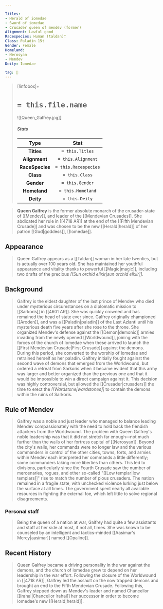 ```yaml
---

Titles:
- Herald of iomedae
- Sword of iomedae
- Crusader queen of mendev (former)
Alignment: Lawful good
Racespecies: Human (taldan)†
Class: Paladin 15†
Gender: Female
Homeland:
- Nerosyan
- Mendev
Deity: Iomedae

tag: 👤️
---
```


> [!infobox]+
> #  `= this.file.name`
> ![[Queen_Galfrey.jpg]]
> ##### Stats
> Type | Stat |
> :---: |:---:|
> **Titles** | `= this.Titles` |
> **Alignment** | `= this.Alignment` |
> **RaceSpecies** | `= this.Racespecies` |
> **Class** | `= this.Class` |
> **Gender** | `= this.Gender` |
> **Homeland** | `= this.Homeland` |
> **Deity** | `= this.Deity` |



> **Queen Galfrey** is the former absolute monarch of the crusader-state of [[Mendev]], and leader of the [[Mendevian Crusades]]. She abdicated her rule in [[4718 AR]] at the end of the [[Fifth Mendevian Crusade]] and was chosen to be the new [[Herald|herald]] of her patron [[God|goddess]], [[Iomedae]].



## Appearance

> Queen Galfrey appears as a [[Taldan]] woman in her late twenties, but is actually over 100 years old. She has maintained her youthful appearance and vitality thanks to powerful [[Magic|magic]], including two drafts of the precious *[[Sun orchid elixir|sun orchid elixir]]*.


## Background

> Galfrey is the eldest daughter of the last prince of Mendev who died under mysterious circumstances on a diplomatic mission to [[Sarkoris]] in [[4601 AR]]. She was quickly crowned and has remained the head of state ever since.
> Galfrey originally championed [[Aroden]], and was a [[Paladin|paladin]] of the Last Azlanti until his mysterious death five years after she rose to the throne. She organized Mendev's defense against the [[Demon|demonic]] armies invading from the newly opened [[Worldwound]], joining with the forces of the church of Iomedae when these arrived to launch the [[First Mendevian Crusade|First Crusade]] against the demons. During this period, she converted to the worship of Iomedae and retrained herself as her paladin.
> Galfrey initially fought against the second wave of demons that emerged from the Worldwound, but ordered a retreat from Sarkoris when it became evident that this army was larger and better organized than the previous one and that it would be impossible to win a direct campaign against it. This decision was highly controversial, but allowed the [[Crusader|crusaders]] the time to erect the *[[Wardstone|wardstones]]* to contain the demons within the ruins of Sarkoris.


## Rule of Mendev

> Galfrey was a noble and just leader who managed to balance leading Mendev compassionately with the need to hold back the fiendish attackers from the Worldwound. The problem with Queen Galfrey's noble leadership was that it did not stretch far enough—not much further than the walls of her fortress capital of [[Nerosyan]]. Beyond the city's walls, her commands were no longer law and the various commanders in control of the other cities, towns, forts, and armies within Mendev each interpreted her commands a little differently; some commanders taking more liberties than others. This led to divisions, particularly since the Fourth Crusade saw the number of mercenaries, rogues, and other so-called "[[Low templar|low templars]]" rise to match the number of pious crusaders. The nation remained in a fragile state, with unchecked violence lurking just below the surface at all times. The government spent nearly all available resources in fighting the external foe, which left little to solve regional disagreements.


### Personal staff

> Being the queen of a nation at war, Galfrey had quite a few assistants and staff at her side at most, if not all, times. She was known to be counseled by an intelligent and tactics-minded [[Aasimar's Mercy|aasimar]] named [[Opaline]].


## Recent History

> Queen Galfrey became a driving personality in the war against the demons, and the church of Iomedae grew to depend on her leadership in the war effort. Following the closure of the Worldwound in [[4718 AR]], Galfrey led the assault on the now trapped demons and brought an end to the Fifth Mendevian Crusade. Following this, Galfrey stepped down as Mendev's leader and named Chancellor [[Irahai|Chancellor Irahai]] her successor in order to become Iomedae's new [[Herald|herald]].







